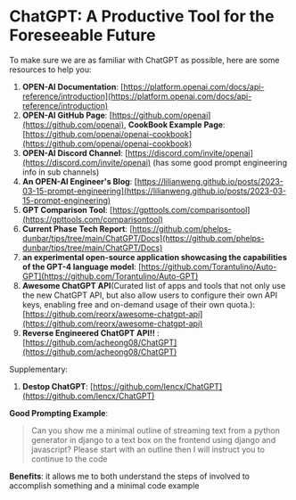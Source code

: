# ChatGPT: A Productive Tool for the Foreseeable Future

To make sure we are as familiar with ChatGPT as possible, here are some resources to help you:

1. **OPEN-AI Documentation**: [https://platform.openai.com/docs/api-reference/introduction](https://platform.openai.com/docs/api-reference/introduction)
2. **OPEN-AI GitHub Page**: [https://github.com/openai](https://github.com/openai), **CookBook Example Page**: [https://github.com/openai/openai-cookbook](https://github.com/openai/openai-cookbook)
3. **OPEN-AI Discord Channel**: [https://discord.com/invite/openai](https://discord.com/invite/openai) (has some good prompt engineering info in sub channels)
4. **An OPEN-AI Engineer's Blog**: [https://lilianweng.github.io/posts/2023-03-15-prompt-engineering](https://lilianweng.github.io/posts/2023-03-15-prompt-engineering)
5. **GPT Comparison Tool**: [https://gpttools.com/comparisontool](https://gpttools.com/comparisontool)
6. **Current Phase Tech Report**: [https://github.com/phelps-dunbar/tips/tree/main/ChatGPT/Docs](https://github.com/phelps-dunbar/tips/tree/main/ChatGPT/Docs)
7. **an experimental open-source application showcasing the capabilities of the GPT-4 language model**: [https://github.com/Torantulino/Auto-GPT](https://github.com/Torantulino/Auto-GPT)
8. **Awesome ChatGPT API**(Curated list of apps and tools that not only use the new ChatGPT API, but also allow users to configure their own API keys, enabling free and on-demand usage of their own quota.):[https://github.com/reorx/awesome-chatgpt-api](https://github.com/reorx/awesome-chatgpt-api)
9. <b>Reverse Engineered ChatGPT API:bangbang:</b> : [https://github.com/acheong08/ChatGPT](https://github.com/acheong08/ChatGPT)




Supplementary:
1. **Destop ChatGPT**: [https://github.com/lencx/ChatGPT](https://github.com/lencx/ChatGPT)



**Good Prompting Example**:

>Can you show me a minimal outline of streaming text from a python generator in django to a text box on the frontend using django and javascript? Please start with an outline then I will instruct you to continue to the code

**Benefits**: it allows me to both understand the steps of involved to accomplish something and a minimal code example
